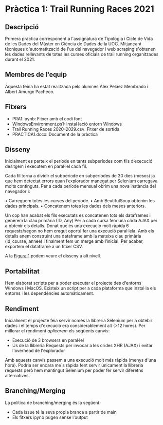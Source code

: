 # Pràctica 1: Trail Running Races 2021

## Descripció
Primera pràctica corresponent a l'assignatura de Tipologia i Cicle de Vida de les Dades del Màster en Ciència de Dades de la UOC. Mitjançant tècniques d'automatització de l'us del navegador i web scraping s'obtenen les dades rellevants de totes les curses oficials de trail running organitzades durant el 2021.

## Membres de l'equip
Aquesta feina ha estat realitzada pels alumnes Àlex Peláez Membrado i Albert Amurgo Pacheco.

## Fitxers
* PRA1.ipynb: Fitxer amb el codi font
* WindowsEnvironment.ps1: Instal·lació entorn Windows
* Trail Running Races 2020-2029.csv: Fitxer de sortida
* PRACTICA1.docx: Document de la pràctica

## Disseny 
Inicialment es parteix el període en tants subperíodes com fils d’execució desitgem i executem en paral·lel cada fil.

Cada fil torna a dividir el subperíode en subperíodes de 30 dies (mesos) ja que hem detectat errors quan l’explorador manegat per Selenium carregava molts continguts. Per a cada període mensual obrim una nova instància del navegador i:

•	Carreguem totes les curses del període.
•	Amb BeutifulSoup obtenim les dades principals.
•	Concatenem totes les dades dels mesos anteriors.

Un cop han acabat els fils executats es concatenen tots els dataframes i generem la clau primària (ID, Any)
Per a cada cursa fem una crida AJAX per a obtenir els detalls. Donat que és una execució molt ràpida 6 requests/segon no hem cregut oportú fer una execució paral·lela.
Amb els detalls anem construint una dataframe amb la mateixa clau primària (id_course, annee) i finalment fem un merge amb l’inicial. Per acabar, exportem el dataframe a un fitxer CSV.

A la <a href="DOCX/Figure1.png">Figura 1</a> podem veure el disseny a alt nivell.

## Portabilitat
Hem elaborat scripts per a poder executar el projecte des d'entorns Windows i MacOS. Existeix un script per a cada plataforma que instal·la els entorns i les dependències automàticament.

## Rendiment
Inicialment el projecte feia servir només la llibreria Selenium per a obtebir dades i el temps d'execució era considerablement alt (>12 hores). Per millorar el rendiment *aplicarem* els següents canvis:

* Execució de 3 browsers en paral·lel
* Ús de la llibreria Requests per invocar a les crides XHR (AJAX) i evitar l'overhead de l'explorador

Amb aquests canvis passem a una execució molt més ràpida (menys d'una hora). Podria ser encara me´s ràpida fent servir únicament la llibreria requests però hem mantingut Selenium per poder fer servir diferetns alternatives.

## Branching/Merging
La política de branching/merging és la següent:

* Cada issue té la seva propia branca a partir de main
* Els fitxers ipynb pugen sense l'output 

